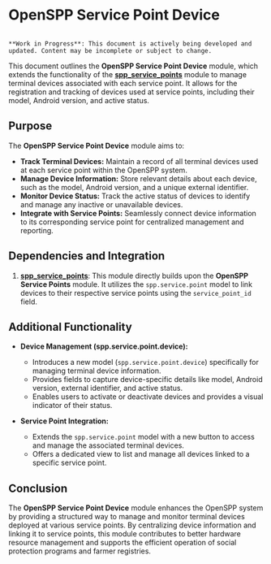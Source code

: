 # OpenSPP Service Point Device

```{warning}

**Work in Progress**: This document is actively being developed and updated. Content may be incomplete or subject to change.
```

This document outlines the **OpenSPP Service Point Device** module, which extends the functionality of the **[spp_service_points](spp_service_points)** module to manage terminal devices associated with each service point. It allows for the registration and tracking of devices used at service points, including their model, Android version, and active status.

## Purpose

The **OpenSPP Service Point Device** module aims to:

* **Track Terminal Devices:**  Maintain a record of all terminal devices used at each service point within the OpenSPP system.
* **Manage Device Information:** Store relevant details about each device, such as the model, Android version, and a unique external identifier.
* **Monitor Device Status:** Track the active status of devices to identify and manage any inactive or unavailable devices.
* **Integrate with Service Points:** Seamlessly connect device information to its corresponding service point for centralized management and reporting.

## Dependencies and Integration

1. **[spp_service_points](spp_service_points)**: This module directly builds upon the **OpenSPP Service Points** module. It utilizes the `spp.service.point` model to link devices to their respective service points using the `service_point_id` field.

## Additional Functionality

* **Device Management (spp.service.point.device):**
    * Introduces a new model (`spp.service.point.device`) specifically for managing terminal device information.
    * Provides fields to capture device-specific details like model, Android version, external identifier, and active status.
    * Enables users to activate or deactivate devices and provides a visual indicator of their status.

* **Service Point Integration:**
    * Extends the `spp.service.point` model with a new button to access and manage the associated terminal devices.
    * Offers a dedicated view to list and manage all devices linked to a specific service point.

## Conclusion

The **OpenSPP Service Point Device** module enhances the OpenSPP system by providing a structured way to manage and monitor terminal devices deployed at various service points. By centralizing device information and linking it to service points, this module contributes to better hardware resource management and supports the efficient operation of social protection programs and farmer registries. 
